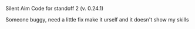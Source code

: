 Silent Aim Code for standoff 2 (v. 0.24.1)

Someone buggy, need a little fix make it urself and it doesn't show my skills
